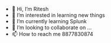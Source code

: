 - 👋 Hi, I’m Ritesh
- 👀 I’m interested in learning new things
- 🌱 I’m currently learning Splunk
- 💞️ I’m looking to collaborate on ...
- 📫 How to reach me 8877830874

<!---
rks-splunk/rks-splunk is a ✨ special ✨ repository because its `README.md` (this file) appears on your GitHub profile.
You can click the Preview link to take a look at your changes.
--->
